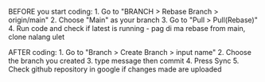 BEFORE you start coding:
    1. Go to "BRANCH > Rebase Branch > origin/main"
    2. Choose "Main" as your branch
    3. Go to "Pull > Pull(Rebase)"
    4. Run code and check if latest is running
        - pag di ma rebase from main, clone nalang ulet

AFTER coding:
    1. Go to "Branch > Create Branch > input name"
    2. Choose the branch you created
    3. type message then commit
    4. Press Sync
    5. Check github repository in google if changes made are uploaded